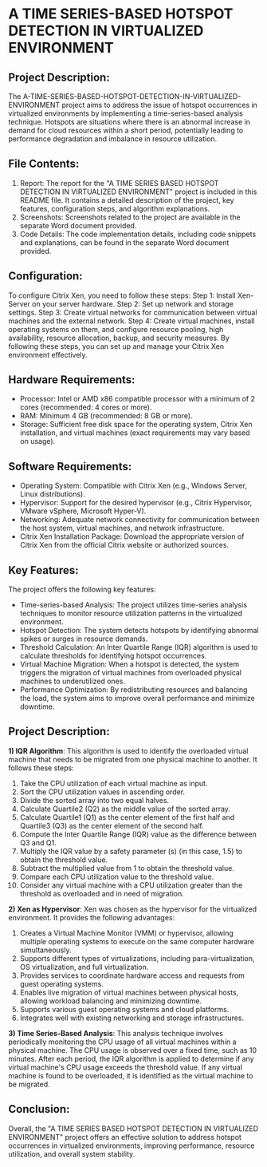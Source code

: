 A TIME SERIES-BASED HOTSPOT DETECTION IN VIRTUALIZED ENVIRONMENT
===============================================================
Project Description:
--------------------
The A-TIME-SERIES-BASED-HOTSPOT-DETECTION-IN-VIRTUALIZED-ENVIRONMENT project aims to address the issue of hotspot occurrences in virtualized environments by implementing a time-series-based analysis technique. Hotspots are situations where there is an abnormal increase in demand for cloud resources within a short period, potentially leading to performance degradation and imbalance in resource utilization.

File Contents:
---------------
1. Report: The report for the "A TIME SERIES BASED HOTSPOT DETECTION IN VIRTUALIZED ENVIRONMENT" project is included in this README file. It contains a detailed description of the project, key features, configuration steps, and algorithm explanations.
2. Screenshots: Screenshots related to the project are available in the separate Word document provided.
3. Code Details: The code implementation details, including code snippets and explanations, can be found in the separate Word document provided.

Configuration:
--------------
To configure Citrix Xen, you need to follow these steps:
Step 1: Install Xen-Server on your server hardware.
Step 2: Set up network and storage settings.
Step 3: Create virtual networks for communication between virtual machines and the external network.
Step 4: Create virtual machines, install operating systems on them, and configure resource pooling, high availability, resource allocation, backup, and security measures.
By following these steps, you can set up and manage your Citrix Xen environment effectively.

Hardware Requirements:
----------------------
- Processor: Intel or AMD x86 compatible processor with a minimum of 2 cores (recommended: 4 cores or more).
- RAM: Minimum 4 GB (recommended: 8 GB or more).
- Storage: Sufficient free disk space for the operating system, Citrix Xen installation, and virtual machines (exact requirements may vary based on usage).

Software Requirements:
----------------------
- Operating System: Compatible with Citrix Xen (e.g., Windows Server, Linux distributions).
- Hypervisor: Support for the desired hypervisor (e.g., Citrix Hypervisor, VMware vSphere, Microsoft Hyper-V).
- Networking: Adequate network connectivity for communication between the host system, virtual machines, and network infrastructure.
- Citrix Xen Installation Package: Download the appropriate version of Citrix Xen from the official Citrix website or authorized sources.

Key Features:
-------------
The project offers the following key features:
- Time-series-based Analysis: The project utilizes time-series analysis techniques to monitor resource utilization patterns in the virtualized environment.
- Hotspot Detection: The system detects hotspots by identifying abnormal spikes or surges in resource demands.
- Threshold Calculation: An Inter Quartile Range (IQR) algorithm is used to calculate thresholds for identifying hotspot occurrences.
- Virtual Machine Migration: When a hotspot is detected, the system triggers the migration of virtual machines from overloaded physical machines to underutilized ones.
- Performance Optimization: By redistributing resources and balancing the load, the system aims to improve overall performance and minimize downtime.

Project Description:
---------------------
**1) IQR Algorithm**:
This algorithm is used to identify the overloaded virtual machine that needs to be migrated from one physical machine to another. It follows these steps:
1. Take the CPU utilization of each virtual machine as input.
2. Sort the CPU utilization values in ascending order.
3. Divide the sorted array into two equal halves.
4. Calculate Quartile2 (Q2) as the middle value of the sorted array.
5. Calculate Quartile1 (Q1) as the center element of the first half and Quartile3 (Q3) as the center element of the second half.
6. Compute the Inter Quartile Range (IQR) value as the difference between Q3 and Q1.
7. Multiply the IQR value by a safety parameter (s) (in this case, 1.5) to obtain the threshold value.
8. Subtract the multiplied value from 1 to obtain the threshold value.
9. Compare each CPU utilization value to the threshold value.
10. Consider any virtual machine with a CPU utilization greater than the threshold as overloaded and in need of migration.

**2) Xen as Hypervisor**:
Xen was chosen as the hypervisor for the virtualized environment. It provides the following advantages:
1. Creates a Virtual Machine Monitor (VMM) or hypervisor, allowing multiple operating systems to execute on the same computer hardware simultaneously.
2. Supports different types of virtualizations, including para-virtualization, OS virtualization, and full virtualization.
3. Provides services to coordinate hardware access and requests from guest operating systems.
4. Enables live migration of virtual machines between physical hosts, allowing workload balancing and minimizing downtime.
5. Supports various guest operating systems and cloud platforms.
6. Integrates well with existing networking and storage infrastructures.

**3) Time Series-Based Analysis**:
This analysis technique involves periodically monitoring the CPU usage of all virtual machines within a physical machine. The CPU usage is observed over a fixed time, such as 10 minutes. After each period, the IQR algorithm is applied to determine if any virtual machine's CPU usage exceeds the threshold value. If any virtual machine is found to be overloaded, it is identified as the virtual machine to be migrated.

Conclusion:
------------
Overall, the "A TIME SERIES BASED HOTSPOT DETECTION IN VIRTUALIZED ENVIRONMENT" project offers an effective solution to address hotspot occurrences in virtualized environments, improving performance, resource utilization, and overall system stability.
